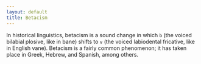 ```yaml
---
layout: default
title: Betacism
---
```


In historical linguistics, betacism is a sound change in which `b` (the voiced bilabial plosive, like in bane) shifts to `v` (the voiced labiodental fricative, like in English vane). Betacism is a fairly common phenomenon; it has taken place in Greek, Hebrew, and Spanish, among others.